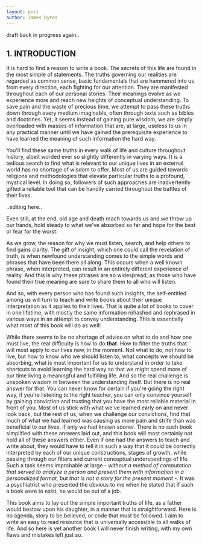 ```yaml
---
layout: post
author: James Bytes
---
```


draft back in progress again..

## 1. INTRODUCTION

It is hard to find a reason to write a book. The secrets of this life are found in the most simple of statements. The truths governing our realities are regarded as common sense, basic fundamentals that are hammered into us from every direction, each  fighting for our attention. They are manifested throughout each of our personal stories. Their meanings evolve as we experience more and reach new heights of conceptual understanding. To save pain and the waste of precious time, we attempt to pass these truths down through every medium imaginable, often through texts such as bibles and doctrines. Yet, it seems instead of gaining pure wisdom, we are simply overloaded with masses of information that are, at large, useless to us in any practical manner until we have gained the prerequisite experience to have learned the meaning of such information the hard way. <!-- After all, how does one appreciate something they have not come to accept for themselves? -->

You'll find these same truths in every walk of life and culture throughout history, albeit worded ever so slightly differently in varying ways. It is a tedious search to find what is relevant to our unique lives in an external world has no shortage of wisdom to offer. Most of us are guided towards religions and methodologies that elevate particular truths to a profound, mystical level. In doing so, followers of such approaches are inadvertently gifted a reliable tool that can be handily carried throughout the battles of their lives.

..editing here..
<!--
This tool is namely the incidental memorization of highlighted truths. Prioritized wisdom becomes instantly recallable in a crisis. It can burden the responsibility of making moral choices. Throughout the years, such a targeted focus can help mold a foundational identity. Unfortunately, such a resource can only extend so far and can become a set of crutches.
--- crisis' can go beyond scope, not provide the answers,
--- inclined to negative choices, rejecting possibilities outside of current understanding, or conflicted with guilt and such
--> 
 Even still, at the end, old age and death reach towards us and we throw up our hands, hold steady to what we've absorbed so far and hope for the best or fear for the worst.

As we grow, the reason for why we must listen, search, and help others to find gains clarity. The gift of insight, which one could call the revelation of truth, is when newfound understanding comes to the simple words and phrases that have been there all along. This occurs when a well known phrase, when interpreted, can result in an entirely different experience of reality. And this is why these phrases are so widespread, as those who have found their true meaning are sure to share them to all who will listen.

And so, with every person who has found such insights, the self-entitled among us will turn to teach and write books about their unique interpretation as it applies to their lives. That is quite a lot of books to cover in one lifetime, with mostly the same information rehashed and rephrased in various ways in an attempt to convey understanding. This is essentially what most of this book will do as well!

While there seems to be no shortage of advice on what to do and how one must live, the real difficulty is how to do **that**. How to filter the truths that will most apply to our lives now, in the moment. Not what to do, not how to live, but how to know who we should listen to, what concepts we should be absorbing, what is most important for us to understand in order to take shortcuts to avoid learning the hard way so that we might spend more of our time living a meaningful and fulfilling life. And so the real challenge is unspoken wisdom in between the understanding itself. But there is no real answer for that. You can never know for certain if you're going the right way, if you're listening to the right teacher, you can only convince yourself by gaining conviction and trusting that you have the most reliable material in front of you. Most of us stick with what we've learned early on and never look back, but the rest of us, when we challenge our convictions, find that much of what we had learned was causing us more pain and strife than was beneficial to our lives, if only we had known sooner. There is no such book simplified with these answers laid out, and this book will most certainly not hold all of these answers either. Even if one had the answers to teach and write about, they would have to tell it in such a way that it could be correctly interpreted by each of our unique constructions, stages of growth, while passing through our filters and current conceptual understandings of life. Such a task seems improbable at large - *without a method of computation that served to analyze a person and present them with information in a personalized format, but that is not a story for the present moment* -. It was a psychiatrist who presented the obvious to me when he stated that if such a book were to exist, he would be out of a job.


 This book aims to lay out the simple important truths of life, as a father would bestow upon his daughter, in a manner that is straightforward. Here is no agenda, story to be believed, or code that must be followed.
 I aim to write an easy to read resource that is universally accessible to all walks of life.
 And so here is yet another book I will never finish writing, with my own flaws and mistakes left just so.

<!--
So what is there to do? Why even write a book if it cannot fulfill the role of completing this grand task? ... well...

...
 With all these books and religions that cover the same secrets, I have not found a book that lays it out plain as day, without a story to believe in or a code to follow. There is usually an agenda. In other cases, some books carry such profound insights that they can't even be taken in all in one read!

..............
and goodness gratious...
...................













<!--

Unfortunately religion and even spirituality can lose its value and become repetition, no longer revealing truth but leaving us in a perpetual limbo, somewhere on the elevator level 46, occasionally rising up to 47. Then, aware that we are not as satisfied as we should be, we decide that we must not be focusing hard enough on our textbooks, that we must have more conviction, more faith, more belief if we are to reach level 47, believing that the story is the point of it all instead of what is found in the story.
--------------------------------
<!--
Before we might become distracted by them, religions when used properly help us along our way. They provide us memorization techniques for quick access of reminders of basic truths, and also provide us with something far more important, something also found in life experience.   

And yet, the information is scattered about all across the globe. For an example of a simple truth without much depth, among the homeless in America you can find nearly every person saying, "You don't talk about Fight Club", or even more commonly, "What were you talking about?". In that world, the value of looking out for another by not betraying each other is not only recognized, it can actually be felt as a type of caring for another that you do not even know. I use this abstract example because it minor and flawed and not among the truths this book is about.
-->
